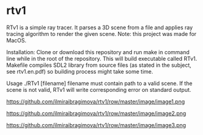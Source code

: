 # rtv1
RTv1 is a simple ray tracer. It parses a 3D scene from a file and applies ray tracing algorithm to render the given scene.
Note: this project was made for MacOS.

Installation:
Clone or download this repository and run make in command line while in the root of the repository. This will build executable called RTv1. Makefile compiles SDL2 library from source files (as stated in the subject, see rtv1.en.pdf) so building process might take some time.

Usage
./RTv1 [filename]
filename must contain path to a valid scene.
If the scene is not valid, RTv1 will write corresponding error on standard output.

https://github.com/ilmiraibragimova/rtv1/row/master/image/image1.png

https://github.com/ilmiraibragimova/rtv1/row/master/image/image2.png

https://github.com/ilmiraibragimova/rtv1/row/master/image/image3.png



